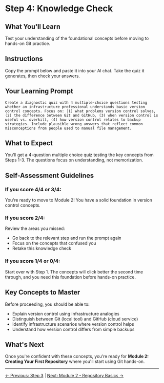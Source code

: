 # Step 4: Knowledge Check

## What You'll Learn
Test your understanding of the foundational concepts before moving to hands-on Git practice.

## Instructions
Copy the prompt below and paste it into your AI chat. Take the quiz it generates, then check your answers.

## Your Learning Prompt

```
Create a diagnostic quiz with 4 multiple-choice questions testing whether an infrastructure professional understands basic version control concepts. Focus on: (1) what problems version control solves, (2) the difference between Git and GitHub, (3) when version control is useful vs. overkill, (4) how version control relates to backup strategies. Include plausible wrong answers that reflect common misconceptions from people used to manual file management.
```

## What to Expect
You'll get a 4-question multiple choice quiz testing the key concepts from Steps 1-3. The questions focus on understanding, not memorization.

## Self-Assessment Guidelines

### If you score 4/4 or 3/4:
You're ready to move to Module 2! You have a solid foundation in version control concepts.

### If you score 2/4:
Review the areas you missed:
- Go back to the relevant step and run the prompt again
- Focus on the concepts that confused you
- Retake this knowledge check

### If you score 1/4 or 0/4:
Start over with Step 1. The concepts will click better the second time through, and you need this foundation before hands-on practice.

## Key Concepts to Master
Before proceeding, you should be able to:
- Explain version control using infrastructure analogies
- Distinguish between Git (local tool) and GitHub (cloud service)
- Identify infrastructure scenarios where version control helps
- Understand how version control differs from simple backups

## What's Next
Once you're confident with these concepts, you're ready for **Module 2: Creating Your First Repository** where you'll start using Git hands-on.

---
[← Previous: Step 3](./step-3-infrastructure-applications.md) | [Next: Module 2 - Repository Basics →](../../module-2-repository-basics/README.md)
